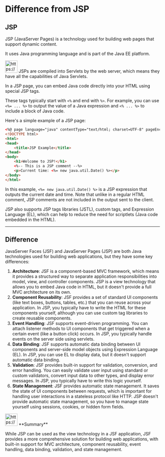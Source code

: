 # Difference from JSP

## JSP

JSP (JavaServer Pages) is a technology used for building web pages that support dynamic content.

It uses Java programming language and is part of the Java EE platform.

<aside>
<img src="https://www.notion.so/icons/snippet_green.svg" alt="https://www.notion.so/icons/snippet_green.svg" width="40px" /> JSPs are compiled into Servlets by the web server, which means they have all the capabilities of Java Servlets.

</aside>

In a JSP page, you can embed Java code directly into your HTML using special JSP tags.

These tags typically start with `<%` and end with `%>`. For example, you can use `<%= ... %>` to output the value of a Java expression and `<% ... %>` to include a block of Java code.

Here's a simple example of a JSP page:

```html
<%@ page language="java" contentType="text/html; charset=UTF-8" pageEncoding="UTF-8"%>
<!DOCTYPE html>
<html>
<head>
    <title>JSP Example</title>
</head>
<body>
    <h1>Welcome to JSP!</h1>
    <%-- This is a JSP comment --%>
    <p>Current time: <%= new java.util.Date() %></p>
</body>
</html>

```

In this example, `<%= new java.util.Date() %>` is a JSP expression that outputs the current date and time. Note that unlike in a regular HTML comment, JSP comments are not included in the output sent to the client.

JSP also supports JSP tags libraries (JSTL), custom tags, and Expression Language (EL), which can help to reduce the need for scriptlets (Java code embedded in the HTML).

---

## Difference

JavaServer Faces (JSF) and JavaServer Pages (JSP) are both Java technologies used for building web applications, but they have some key differences:

1. **Architecture**: JSF is a component-based MVC framework, which means it provides a structured way to separate application responsibilities into model, view, and controller components.
JSP is a view technology that allows you to embed Java code in HTML, but it doesn't provide a full MVC architecture on its own.
2. **Component Reusability**: JSF provides a set of standard UI components (like text boxes, buttons, tables, etc.) that you can reuse across your application.
In JSP, you typically have to write the HTML for these components yourself, although you can use custom tag libraries to create reusable components.
3. **Event Handling**: JSF supports event-driven programming. You can attach listener methods to UI components that get triggered when a certain event (like a button click) occurs.
In JSP, you typically handle events on the server side using servlets.
4. **Data Binding**: JSF supports automatic data binding between UI components and server-side model objects using Expression Language (EL).
In JSP, you can use EL to display data, but it doesn't support automatic data binding.
5. **Validation**: JSF provides built-in support for validation, conversion, and error handling. You can easily validate user input using standard or custom validators, convert input data to other types, and display error messages.
In JSP, you typically have to write this logic yourself.
6. **State Management**: JSF provides automatic state management. It saves the state of UI components between requests, which is important for handling user interactions in a stateless protocol like HTTP.
JSP doesn't provide automatic state management, so you have to manage state yourself using sessions, cookies, or hidden form fields.

<aside>
<img src="https://www.notion.so/icons/skull_purple.svg" alt="https://www.notion.so/icons/skull_purple.svg" width="40px" /> **Summary**

While JSP can be used as the view technology in a JSF application, JSF provides a more comprehensive solution for building web applications, with built-in support for MVC architecture, component reusability, event handling, data binding, validation, and state management.

</aside>
